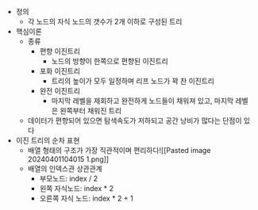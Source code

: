- 정의
	- 각 노드의 자식 노드의 갯수가 2개 이하로 구성된 트리
- 핵심이론
	- 종류
		- 편향 이진트리
			- 노드의 방향이 한쪽으로 편향된 이진트리
		- 포화 이진트리
			- 트리의 높이가 모두 일정하며 리프 노드가 꽉 찬 이진트리
		- 완전 이진트리
			- 마지막 레벨을 제회하고 완전하게 노드들이 채워져 있고, 마지막 레벨은 왼쪽부터 채워진 트리
	- 데이터가 편향되어 있으면 탐색속도가 저하되고 공간 낭비가 많다는 단점이 있다
- 이진 트리의 순차 표현
	- 배열 형태의 구조가 가장 직관적이며 편리하다![[Pasted image 20240401104015 1.png]]
	- 배열의 인덱스관 상관관계
		- 부모노드: index / 2
		- 왼쪽 자식노드: index  * 2
		- 오른쪽 자식 노드: index * 2 + 1
